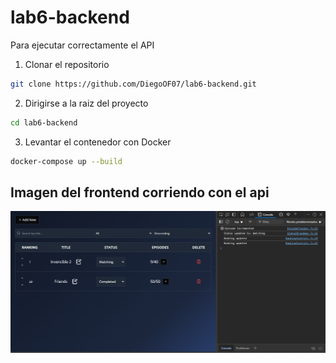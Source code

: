 # lab6-backend

Para ejecutar correctamente el API
1. Clonar el repositorio
```bash
git clone https://github.com/DiegoOF07/lab6-backend.git
```
2. Dirigirse a la raiz del proyecto
 ```bash
cd lab6-backend
```
3. Levantar el contenedor con Docker
```bash
docker-compose up --build
```

## Imagen del frontend corriendo con el api
<img src="https://github.com/DiegoOF07/lab6-backend/blob/main/assets/frontend_working_with_api.png" alt="frontend-funcionando">
